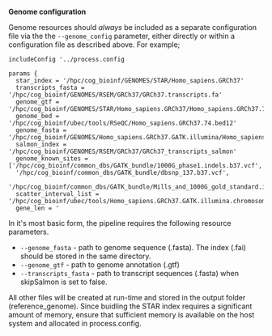 
**Genome configuration**

Genome resources should *always* be included as a separate configuration file via the the `--genome_config` parameter, either directly or within a configuration file as described above. For example;


```
includeConfig '../process.config

params {
  star_index = '/hpc/cog_bioinf/GENOMES/STAR/Homo_sapiens.GRCh37'
  transcripts_fasta = '/hpc/cog_bioinf/GENOMES/RSEM/GRCh37/GRCh37.transcripts.fa'
  genome_gtf = '/hpc/cog_bioinf/GENOMES/STAR/Homo_sapiens.GRCh37/Homo_sapiens.GRCh37.74.gtf'
  genome_bed = '/hpc/cog_bioinf/ubec/tools/RSeQC/Homo_sapiens.GRCh37.74.bed12'
  genome_fasta = '/hpc/cog_bioinf/GENOMES/Homo_sapiens.GRCh37.GATK.illumina/Homo_sapiens.GRCh37.GATK.illumina.fa'
  salmon_index = '/hpc/cog_bioinf/GENOMES/RSEM/GRCh37/GRCh37_transcripts_salmon'
  genome_known_sites = ['/hpc/cog_bioinf/common_dbs/GATK_bundle/1000G_phase1.indels.b37.vcf',
  '/hpc/cog_bioinf/common_dbs/GATK_bundle/dbsnp_137.b37.vcf',
  '/hpc/cog_bioinf/common_dbs/GATK_bundle/Mills_and_1000G_gold_standard.indels.b37.vcf']
  scatter_interval_list = '/hpc/cog_bioinf/ubec/tools/Homo_sapiens.GRCh37.GATK.illumina.chromosomes.interval_list'
  gene_len = '
```

In it's most basic form, the pipeline requires the following resource parameters.

* `--genome_fasta` - path to genome sequence (.fasta). The index (.fai) should be stored in the same directory.
* `--genome_gtf` - path to genome annotation (.gtf)
* `--transcripts_fasta` - path to transcript sequences (.fasta) when skipSalmon is set to false.


All other files will be created at run-time and stored in the output folder (reference_genome). Since buidling the STAR index requires a significant amount of memory, ensure that sufficient memory is available on the host system and allocated in process.config. 
